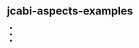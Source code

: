 # jcabi-aspects-examples

* [](http://www.importnew.com/13367.html)
* [](http://aspects.jcabi.com/index.html)
* []()
